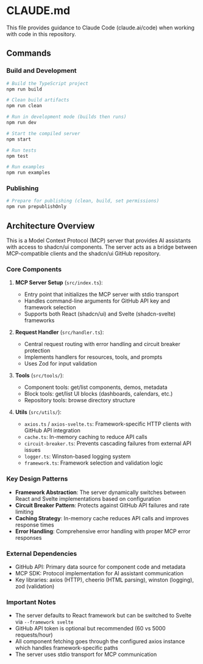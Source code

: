 # CLAUDE.md

This file provides guidance to Claude Code (claude.ai/code) when working with code in this repository.

## Commands

### Build and Development
```bash
# Build the TypeScript project
npm run build

# Clean build artifacts
npm run clean

# Run in development mode (builds then runs)
npm run dev

# Start the compiled server
npm start

# Run tests
npm test

# Run examples
npm run examples
```

### Publishing
```bash
# Prepare for publishing (clean, build, set permissions)
npm run prepublishOnly
```

## Architecture Overview

This is a Model Context Protocol (MCP) server that provides AI assistants with access to shadcn/ui components. The server acts as a bridge between MCP-compatible clients and the shadcn/ui GitHub repository.

### Core Components

1. **MCP Server Setup** (`src/index.ts`): 
   - Entry point that initializes the MCP server with stdio transport
   - Handles command-line arguments for GitHub API key and framework selection
   - Supports both React (shadcn/ui) and Svelte (shadcn-svelte) frameworks

2. **Request Handler** (`src/handler.ts`):
   - Central request routing with error handling and circuit breaker protection
   - Implements handlers for resources, tools, and prompts
   - Uses Zod for input validation

3. **Tools** (`src/tools/`):
   - Component tools: get/list components, demos, metadata
   - Block tools: get/list UI blocks (dashboards, calendars, etc.)
   - Repository tools: browse directory structure

4. **Utils** (`src/utils/`):
   - `axios.ts` / `axios-svelte.ts`: Framework-specific HTTP clients with GitHub API integration
   - `cache.ts`: In-memory caching to reduce API calls
   - `circuit-breaker.ts`: Prevents cascading failures from external API issues
   - `logger.ts`: Winston-based logging system
   - `framework.ts`: Framework selection and validation logic

### Key Design Patterns

- **Framework Abstraction**: The server dynamically switches between React and Svelte implementations based on configuration
- **Circuit Breaker Pattern**: Protects against GitHub API failures and rate limiting
- **Caching Strategy**: In-memory cache reduces API calls and improves response times
- **Error Handling**: Comprehensive error handling with proper MCP error responses

### External Dependencies

- GitHub API: Primary data source for component code and metadata
- MCP SDK: Protocol implementation for AI assistant communication
- Key libraries: axios (HTTP), cheerio (HTML parsing), winston (logging), zod (validation)

### Important Notes

- The server defaults to React framework but can be switched to Svelte via `--framework svelte`
- GitHub API token is optional but recommended (60 vs 5000 requests/hour)
- All component fetching goes through the configured axios instance which handles framework-specific paths
- The server uses stdio transport for MCP communication